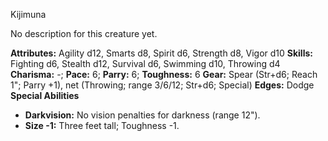 Kijimuna

No description for this creature yet.

**Attributes:** Agility d12, Smarts d8, Spirit d6, Strength d8, Vigor
d10
**Skills:** Fighting d6, Stealth d12, Survival d6, Swimming d10,
Throwing d4
**Charisma:** -; **Pace:** 6; **Parry:** 6; **Toughness:** 6
**Gear:** Spear (Str+d6; Reach 1"; Parry +1), net (Throwing; range
3/6/12; Str+d6; Special)
**Edges:** Dodge
**Special Abilities**
- **Darkvision:** No vision penalties for darkness (range 12").
- **Size -1:** Three feet tall; Toughness -1.


